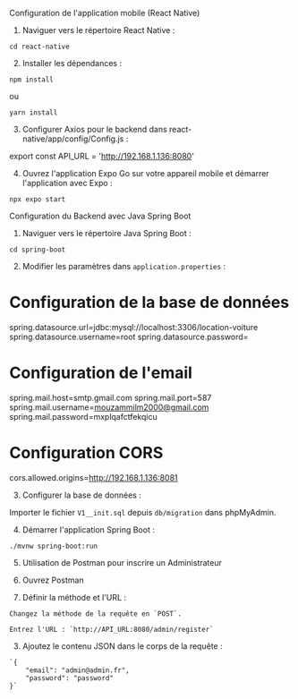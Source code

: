 Configuration de l'application mobile (React Native)

1. Naviguer vers le répertoire React Native :

`cd react-native`

2. Installer les dépendances :

`npm install`

ou 

`yarn install`

3. Configurer Axios pour le backend dans react-native/app/config/Config.js :

export const API_URL = 'http://192.168.1.136:8080'

4. Ouvrez l'application Expo Go sur votre appareil mobile et démarrer l'application avec Expo :

`npx expo start`


Configuration du Backend avec Java Spring Boot

1. Naviguer vers le répertoire Java Spring Boot :

`cd spring-boot`

2. Modifier les paramètres dans `application.properties` :

# Configuration de la base de données
spring.datasource.url=jdbc:mysql://localhost:3306/location-voiture
spring.datasource.username=root
spring.datasource.password=

# Configuration de l'email
spring.mail.host=smtp.gmail.com
spring.mail.port=587
spring.mail.username=mouzammilm2000@gmail.com
spring.mail.password=mxplqafctfekqicu

# Configuration CORS
cors.allowed.origins=http://192.168.1.136:8081

3. Configurer la base de données :

Importer le fichier `V1__init.sql` depuis `db/migration` dans phpMyAdmin. 

4. Démarrer l'application Spring Boot :

`./mvnw spring-boot:run`

5. Utilisation de Postman pour inscrire un Administrateur

  1. Ouvrez Postman 
  
  2. Définir la méthode et l'URL : 

    Changez la méthode de la requête en `POST`.

    Entrez l'URL : `http://API_URL:8080/admin/register`

  3. Ajoutez le contenu JSON dans le corps de la requête :

    `{
        "email": "admin@admin.fr",
        "password": "password"
    }`